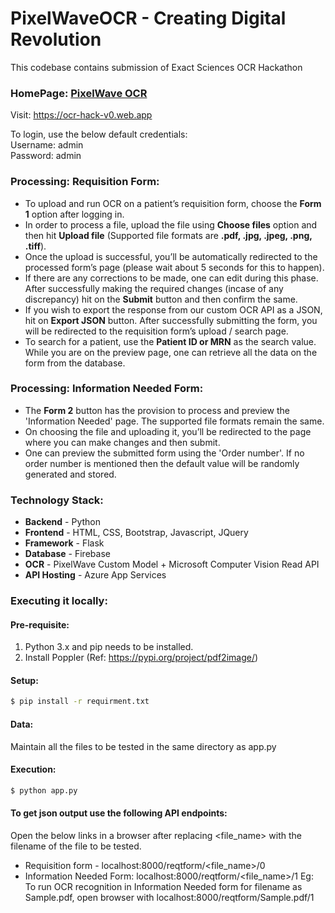 # PixelWaveOCR - Creating Digital Revolution

This codebase contains submission of Exact Sciences OCR Hackathon

### HomePage: [PixelWave OCR](https://ocr-hack-v0.web.app)
Visit: https://ocr-hack-v0.web.app

To login, use the below default credentials:  
Username: admin  
Password: admin

### Processing: Requisition Form: 
  -  To upload and run OCR on a patient’s requisition form, choose the **Form 1** option after logging in. 
  -  In order to process a file, upload the file using **Choose files** option and then hit **Upload file** (Supported file formats are **.pdf, .jpg, .jpeg, .png, .tiff**). 
  -  Once the upload is successful, you’ll be automatically redirected to the processed form’s page (please wait about 5 seconds for this to happen). 
  -  If there are any corrections to be made, one can edit during this phase. After successfully making the required changes (incase of any discrepancy) hit on the **Submit** button and then confirm the same. 
  -  If you wish to export the response from our custom OCR API as a JSON, hit on **Export JSON** button. After successfully submitting the form, you will be redirected to the requisition form’s upload / search page.
  -  To search for a patient, use the **Patient ID or MRN** as the search value. While you are on the preview page, one can retrieve all the data on the form from the database.

### Processing: Information Needed Form: 
  -  The **Form 2** button has the provision to process and preview the 'Information Needed' page. The supported file formats remain the same. 
  -  On choosing the file and uploading it, you’ll be redirected to the page where you can make changes and then submit. 
  -  One can preview the submitted form using the 'Order number'. If no order number is mentioned then the default value will be randomly generated and stored. 

### Technology Stack:
 - **Backend** - Python
 - **Frontend** - HTML, CSS, Bootstrap, Javascript, JQuery
 - **Framework** - Flask
 - **Database** - Firebase
 - **OCR** - PixelWave Custom Model + Microsoft Computer Vision Read API
 - **API Hosting** - Azure App Services

### Executing it locally:
#### Pre-requisite:
1. Python 3.x and pip needs to be installed.  
2. Install Poppler (Ref: https://pypi.org/project/pdf2image/) 

#### Setup:
```sh
$ pip install -r requirment.txt
```
#### Data:
Maintain all the files to be tested in the same directory as app.py

#### Execution:
```sh
$ python app.py
```
#### To get json output use the following API endpoints:
Open the below links in a browser after replacing <file_name> with the filename of the file to be tested.
  - Requisition form - localhost:8000/reqtform/<file_name>/0
  - Information Needed Form: localhost:8000/reqtform/<file_name>/1
Eg: To run OCR recognition in Information Needed form for filename as Sample.pdf, open browser with localhost:8000/reqtform/Sample.pdf/1
